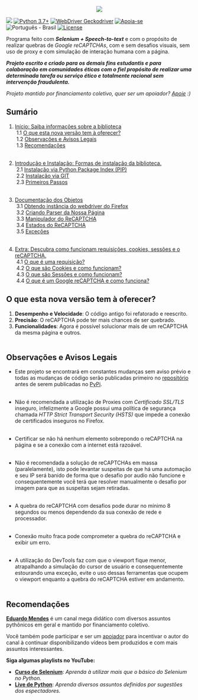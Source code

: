 <link rel="stylesheet" href="https://raw.githubusercontent.com/EthicalMeikin/grecaptchabypass/master/docs/index.css">

<center>
  <img src="https://image.prntscr.com/image/_buFoHQMQ2S6TmMWrYi_zw.png"/>
</center>

![](https://img.shields.io/badge/grecaptchabypass-v2.0.2b1-dodgerblue.svg)
[![Python 3.7+](https://img.shields.io/badge/Python-3.7+-dodgerblue.svg)](https://www.python.org/downloads/)
[![WebDriver Geckodriver](https://img.shields.io/badge/WebDriver-GeckoDriver-dodgerblue.svg)](https://github.com/mozilla/geckodriver/releases)
[![Apoia-se](https://img.shields.io/badge/Apoie-apoia.se-dodgerblue.svg)](https://apoia.se/grecaptchabypass)
![Português - Brasil](https://img.shields.io/badge/Português-BR-dodgerblue.svg)
[![License](https://img.shields.io/badge/License-GPL-%235d5d5d.svg)](https://github.com/EthicalMeikin/grecaptchabypass/blob/master/LICENSE.md)

Programa feito com **_Selenium + Speech-to-text_** e com o propósito de
realizar quebras de _Google reCAPTCHAs_, com e sem desafios visuais, sem uso de
proxy e com simulação de interação humana com a página.

**_Projeto escrito e criado para os demais fins estudantis e
para colaboração em comunidades éticas com o fiel propósito de realizar uma
determinada tarefa ou serviço ético e totalmente racional sem intervenção
fraudulenta._**

_Projeto mantido por financiamento coletivo, quer ser um apoiador?
[Apoie](https://apoia.se/grecaptchabypass) :)_

## Sumário

1. [Início: Saiba informações sobre a biblioteca](/)<br/>
&nbsp;1.1 [O que esta nova versão tem à oferecer?](/#o-que-esta-nova-versao-tem-a-oferecer)<br/>
&nbsp;1.2 [Observações e Avisos Legais](/#observacoes-e-avisos-legais)<br/>
&nbsp;1.3 [Recomendações](/#recomendacoes)<br/><br/>

2. [Introdução e Instalação: Formas de instalação da biblioteca.](/introduction-and-installation)<br/>
&nbsp;2.1 [Instalação via Python Package Index (PIP)](/introduction-and-installation/#instalacao-via-python-package-index-pip)<br/>
&nbsp;2.2 [Instalação via GIT](/introduction-and-installation/#instalacao-via-git)<br/>
&nbsp;2.3 [Primeiros Passos](/introduction-and-installation/#primeiros-passos)<br/><br/>

3. [Documentação dos Objetos](/objects-documentation)<br/>
&nbsp;3.1 [Obtendo instância do webdriver do Firefox](/objects-documentation/#obtendo-instancia-do-webdriver-do-firefox)<br/>
&nbsp;3.2 [Criando Parser da Nossa Página](/objects-documentation/#criando-parser-da-nossa-pagina)<br/>
&nbsp;3.3 [Manipulador do ReCAPTCHA](/objects-documentation/#manipulador-do-recaptcha)<br/>
&nbsp;3.4 [Estados do ReCAPTCHA](/objects-documentation/#estados-do-recaptcha)<br/>
&nbsp;3.5 [Exceções](/objects-documentation/#excecoes)<br/><br/>

4. [Extra: Descubra como funcionam requisições, cookies, sessões e o reCAPTCHA.](/extra)<br/>
&nbsp;4.1 [O que é uma requisição?](/extra/#o-que-e-uma-requisicao)<br/>
&nbsp;4.2 [O que são Cookies e como funcionam?](/extra/#o-que-sao-cookies-e-como-funcionam)<br/>
&nbsp;4.3 [O que são Sessões e como funcionam?](/extra/#o-que-sao-sessoes-e-como-funcionam)<br/>
&nbsp;4.4 [O que é um Google reCAPTCHA e como funciona?](/extra/#o-que-e-um-google-recaptcha-e-como-funciona)<br/>

## O que esta nova versão tem à oferecer?

1. **Desempenho e Velocidade**: O código antigo foi refatorado e reescrito.
2. **Precisão**: O reCAPTCHA pode ter mais chances de ser quebrado.
3. **Funcionalidades**: Agora é possível solucionar mais de um reCAPTCHA da
mesma página e outros.<br/><br/>

## Observações e Avisos Legais

* Este projeto se encontrará em constantes mudanças sem aviso prévio e todas as
mudanças de código serão publicadas primeiro no
[repositório](https://github.com/EthicalMeikin/grecaptchabypass) antes de
serem publicadas no [PyPi](https://pypi.com/project/grecaptchabypass).<br/><br/>

* Não é recomendada a utilização de Proxies com *Certificado SSL/TLS* inseguro,
infelizmente a Google possui uma política de segurança chamada
*HTTP Strict Transport Security (HSTS)* que impede a conexão de certificados
inseguros no Firefox.<br/><br/>

* Certificar se não há nenhum elemento sobrepondo o reCAPTCHA na página e se a
conexão com a internet está razoável.<br/><br/>

* Não é recomendada a solução de reCAPTCHAs em massa (paralelamente),
isto pode levantar suspeitas de que há uma automação e seu IP será banido de
forma que o desafio por audio não funcione e consequentemente você terá que
resolver manualmente o desafio por imagem para que as suspeitas sejam
retiradas.<br/><br/>

* A quebra do reCAPTCHA com desafios pode durar no mínimo 8 segundos ou menos
dependendo da sua conexão de rede e processador.<br/><br/>

* Conexão muito fraca pode comprometer a quebra do reCAPTCHA e exibir um erro.
<br/><br/>

* A utilização do DevTools faz com que o viewport fique menor, atrapalhando a
simulação do cursor de usuário e consequentemente estourando uma exceção, evite
o uso dessas ferramentas que ocupem o viewport enquanto a quebra do reCAPTCHA
estiver em andamento.<br/><br/>


## Recomendações
[**Eduardo Mendes**](http://youtube.com/c/eduardomendes) é um canal mega didático
com diversos assuntos pythônicos em geral e mantido por financiamento
coletivo.

Você também pode participar e ser um [apoiador](https://apoia.se/livedepython)
para incentivar o autor do canal à continuar disponibilizando vídeos bem
produzidos e com mais assuntos interessantes.

**Siga algumas playlists no YouTube:**

 - [**Curso de Selenium**](http://encurtador.com.br/hEHY9): _Aprenda à utilizar
 mais que o básico do Selenium no Python._
 - [**Live de Python**](http://encurtador.com.br/cpIU3): _Aprenda diversos assuntos
 definidos por sugestões dos espectadores._
